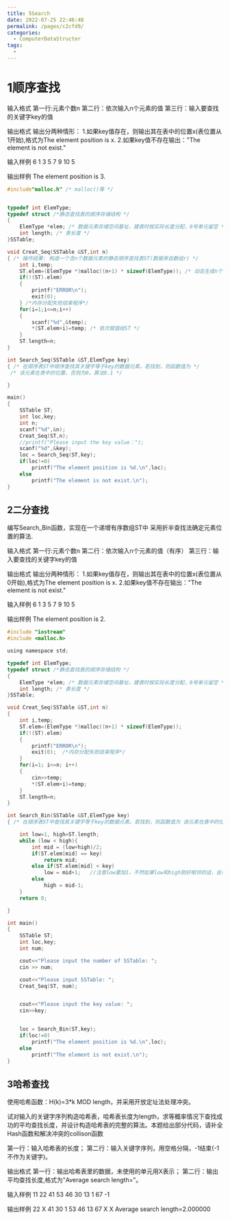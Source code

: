 ```yaml
---
title: 5Search
date: 2022-07-25 22:46:48
permalink: /pages/c2cfd9/
categories:
  - ComputerDataStructer
tags:
  - 
---
```

# 1顺序查找

输入格式
第一行:元素个数n
第二行：依次输入n个元素的值
第三行：输入要查找的关键字key的值

输出格式
输出分两种情形：
1.如果key值存在，则输出其在表中的位置x(表位置从1开始),格式为The element position is x.
2.如果key值不存在输出："The element is not exist."

输入样例
6
1 3 5 7 9 10
5

输出样例
The element position is 3.

```c
#include"malloc.h" /* malloc()等 */


typedef int ElemType;
typedef struct /*静态查找表的顺序存储结构 */
{
	ElemType *elem; /* 数据元素存储空间基址，建表时按实际长度分配，0号单元留空 */
	int length; /* 表长度 */
}SSTable;

void Creat_Seq(SSTable &ST,int n)
{ /* 操作结果: 构造一个含n个数据元素的静态顺序查找表ST(数据来自数组r) */
	int i,temp;
	ST.elem=(ElemType *)malloc((n+1) * sizeof(ElemType)); /* 动态生成n个数据元素空间(0号单元不用) */
	if(!(ST).elem)
	{
		printf("ERROR\n");
		exit(0);
	} /*内存分配失败结束程序*/
	for(i=1;i<=n;i++)
	{
		scanf("%d",&temp);
		*(ST.elem+i)=temp; /* 依次赋值给ST */
	}
	ST.length=n;
}

int Search_Seq(SSTable &ST,ElemType key)
{ /* 在顺序表ST中顺序查找其关键字等于key的数据元素。若找到，则函数值为 */
 /* 该元素在表中的位置，否则为0。算法9.1 */

}

main()
{
	SSTable ST;
	int loc,key;
	int n;
	scanf("%d",&n);
	Creat_Seq(ST,n);
	//printf("Please input the key value：");
	scanf("%d",&key);
	loc = Search_Seq(ST,key);
	if(loc!=0)
		printf("The element position is %d.\n",loc);
	else
		printf("The element is not exist.\n");
}
```






## 2二分查找

编写Search_Bin函数，实现在一个递增有序数组ST中
采用折半查找法确定元素位置的算法.

输入格式
第一行:元素个数n
第二行：依次输入n个元素的值（有序）
第三行：输入要查找的关键字key的值

输出格式
输出分两种情形：
1.如果key值存在，则输出其在表中的位置x(表位置从0开始),格式为The element position is x.
2.如果key值不存在输出："The element is not exist."

输入样例
6
1 3 5 7 9 10
5

输出样例
The element position is 2.


```c
#include "iostream"
#include <malloc.h>

using namespace std;

typedef int ElemType;
typedef struct /*静态查找表的顺序存储结构 */
{
    ElemType *elem; /* 数据元素存储空间基址，建表时按实际长度分配，0号单元留空 */
    int length; /* 表长度 */
}SSTable;

void Creat_Seq(SSTable &ST,int n)
{
    int i,temp;
    ST.elem=(ElemType *)malloc((n+1) * sizeof(ElemType));
    if(!(ST).elem)
    {
        printf("ERROR\n");
        exit(0);  /*内存分配失败结束程序*/
    }
    for(i=1; i<=n; i++)
    {
        cin>>temp;
        *(ST.elem+i)=temp;
    }
    ST.length=n;
}

int Search_Bin(SSTable &ST,ElemType key)
{ /* 在顺序表ST中查找其关键字等于key的数据元素。若找到，则函数值为 该元素在表中的位置，否则为0。算法9.1 */

    int low=1, high=ST.length;
    while (low < high){
        int mid = (low+high)/2;
        if(ST.elem[mid] == key)
            return mid;
        else if(ST.elem[mid] < key)
            low = mid+1;   //注意low要加1，不然如果low和high刚好相邻的话，会死循环
        else
            high = mid-1;
    }
    return 0;

}

int main()
{
    SSTable ST;
    int loc,key;
    int num;

    cout<<"Please input the number of SSTable: ";
    cin >> num;

    cout<<"Please input SSTable: ";
    Creat_Seq(ST, num);


    cout<<"Please input the key value: ";
    cin>>key;


    loc = Search_Bin(ST,key);
    if(loc!=0)
        printf("The element position is %d.\n",loc);
    else
        printf("The element is not exist.\n");
}
```





## 3哈希查找

使用哈希函数：H(k)=3*k MOD length，并采用开放定址法处理冲突。

试对输入的关键字序列构造哈希表，哈希表长度为length，求等概率情况下查找成功的平均查找长度，并设计构造哈希表的完整的算法。本题给出部分代码，请补全Hash函数和解决冲突的collison函数

第一行：输入哈希表的长度；
第二行：输入关键字序列，用空格分隔，-1结束(-1不作为关键字)。

输出格式
第一行：输出哈希表里的数据，未使用的单元用X表示；
第二行：输出平均查找长度,格式为"Average search length="。

输入样例
11
22 41 53 46 30 13 1 67 -1

输出样例
22 X 41 30 1 53 46 13 67 X X
Average search length=2.000000